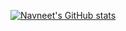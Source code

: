 [![Navneet's GitHub stats](https://github-readme-stats.vercel.app/api?username=navneetsaluja&count_private=true&show_icons=true)](https://github.com/anuraghazra/github-readme-stats)

<!--
**navneetsaluja/navneetsaluja** is a ✨ _special_ ✨ repository because its `README.md` (this file) appears on your GitHub profile.

Here are some ideas to get you started:

- 🔭 I’m currently working on ...
- 🌱 I’m currently learning ...
- 👯 I’m looking to collaborate on ...
- 🤔 I’m looking for help with ...
- 💬 Ask me about ...
- 📫 How to reach me: ...
- 😄 Pronouns: ...
- ⚡ Fun fact: ...
-->
